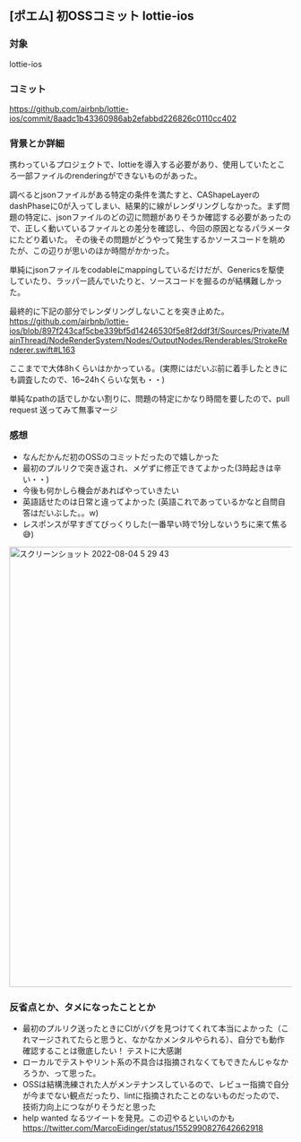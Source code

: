 ## [ポエム] 初OSSコミット lottie-ios

### 対象

lottie-ios

### コミット

https://github.com/airbnb/lottie-ios/commit/8aadc1b43360986ab2efabbd226826c0110cc402

### 背景とか詳細

携わっているプロジェクトで、lottieを導入する必要があり、使用していたところ一部ファイルのrenderingができないものがあった。

調べるとjsonファイルがある特定の条件を満たすと、CAShapeLayerのdashPhaseに0が入ってしまい、結果的に線がレンダリングしなかった。まず問題の特定に、jsonファイルのどの辺に問題がありそうか確認する必要があったので、正しく動いているファイルとの差分を確認し、今回の原因となるパラメータにたどり着いた。
その後その問題がどうやって発生するかソースコードを眺めたが、この辺りが思いのほか時間がかかった。

単純にjsonファイルをcodableにmappingしているだけだが、Genericsを駆使していたり、ラッパー読んでいたりと、ソースコードを掘るのが結構難しかった。

最終的に下記の部分でレンダリングしないことを突き止めた。
https://github.com/airbnb/lottie-ios/blob/897f243caf5cbe339bf5d14246530f5e8f2ddf3f/Sources/Private/MainThread/NodeRenderSystem/Nodes/OutputNodes/Renderables/StrokeRenderer.swift#L163

ここまでで大体8hくらいはかかっている。(実際にはだいぶ前に着手したときにも調査したので、16~24hくらいな気も・・)

単純なpathの話でしかない割りに、問題の特定にかなり時間を要したので、pull request 送ってみて無事マージ

### 感想

- なんだかんだ初のOSSのコミットだったので嬉しかった
- 最初のプルリクで突き返され、メゲずに修正できてよかった(3時起きは辛い・・)
- 今後も何かしら機会があればやっていきたい
- 英語話せたのは日常と違ってよかった (英語これであっているかなと自問自答はだいぶした。。w)
- レスポンスが早すぎてびっくりした(一番早い時で1分しないうちに来て焦る😅)

<img width="786" alt="スクリーンショット 2022-08-04 5 29 43" src="https://user-images.githubusercontent.com/16571394/182705821-882f489d-0e98-4034-8a3f-9ba3e502f1c6.png">

### 反省点とか、タメになったこととか

- 最初のプルリク送ったときにCIがバグを見つけてくれて本当によかった（これマージされてたらと思うと、なかなかメンタルやられる）、自分でも動作確認することは徹底したい！ テストに大感謝
- ローカルでテストやリント系の不具合は指摘されなくてもできたんじゃなかろうか、って思った。
- OSSは結構洗練された人がメンテナンスしているので、レビュー指摘で自分が今までない観点だったり、lintに指摘されたことのないものだったので、技術力向上につながりそうだと思った
- help wanted なるツイートを発見。この辺やるといいのかも https://twitter.com/MarcoEidinger/status/1552990827642662918

